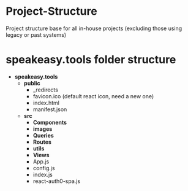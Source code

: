Project-Structure
==================

Project structure base for all in-house projects (excluding those using legacy or past systems)


speakeasy.tools folder structure  
=========================
  * **speakeasy.tools**
    * **public** 
        * _redirects
        * favicon.ico (default react icon, need a new one)
        * index.html 
        * manifest.json
    * **src**
        * **Components**
        * **images**
        * **Queries** 
        * **Routes**
        * **utils**
        * **Views**
        * App.js
        * config.js
        * index.js
        * react-auth0-spa.js
     
